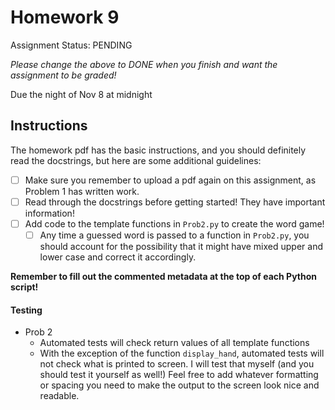 # Homework 9

Assignment Status: PENDING

_Please change the above to DONE when you finish and want the assignment to be graded!_

Due the night of Nov 8 at midnight


## Instructions
The homework pdf has the basic instructions, and you should definitely read the docstrings, but here are some additional guidelines:
 - [ ] Make sure you remember to upload a pdf again on this assignment, as Problem 1 has written work.
 - [ ] Read through the docstrings before getting started! They have important information!
 - [ ] Add code to the template functions in `Prob2.py` to create the word game!
 	- [ ] Any time a guessed word is passed to a function in `Prob2.py`, you should account for the possibility that it might have mixed upper and lower case and correct it accordingly.

__Remember to fill out the commented metadata at the top of each Python script!__

#### Testing
 - Prob 2
 	- Automated tests will check return values of all template functions
	- With the exception of the function `display_hand`, automated tests will not check what is printed to screen. I will test that myself (and you should test it yourself as well!) Feel free to add whatever formatting or spacing you need to make the output to the screen look nice and readable.

